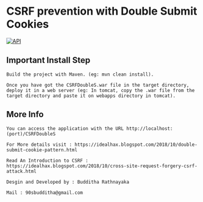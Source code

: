 CSRF prevention with Double Submit Cookies
==========================================

[![API](https://img.shields.io/badge/BBR-DevOps-blueviolet)](https://www.linkedin.com/in/bbr/)

Important Install Step
----------------------
```  
Build the project with Maven. (eg: mvn clean install).

Once you have got the CSRFDoubleS.war file in the target directory, deploy it in a web server (eg: In tomcat, copy the .war file from the target directory and paste it on webapps directory in tomcat).

```
More Info
------------
```
You can access the application with the URL http://localhost:(port)/CSRFDoubleS

For More details visit : https://idealhax.blogspot.com/2018/10/double-submit-cookie-pattern.html

Read An Introduction to CSRF : https://idealhax.blogspot.com/2018/10/cross-site-request-forgery-csrf-attack.html

Desgin and Developed by : Budditha Rathnayaka

Mail : 90sbudditha@gmail.com
```


